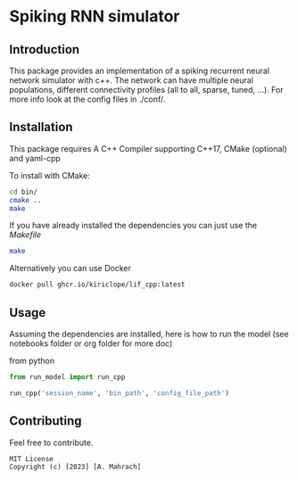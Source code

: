 # Spiking RNN simulator

## Introduction
This package provides an implementation of a spiking recurrent neural network simulator with c++.
The network can have multiple neural populations, different connectivity profiles (all to all, sparse, tuned, ...).
For more info look at the config files in ./conf/.

## Installation
This package requires
A C++ Compiler supporting C++17, CMake (optional) and yaml-cpp

To install with CMake:
```bash
cd bin/
cmake ..
make
```

If you have already installed the dependencies you can just use the *Makefile*
```bash
make
```

Alternatively you can use Docker
```bash
docker pull ghcr.io/kiriclope/lif_cpp:latest
```

## Usage
Assuming the dependencies are installed, here is how to run the model (see notebooks folder or org folder for more doc)

from python
```python
from run_model import run_cpp

run_cpp('session_name', 'bin_path', 'config_file_path')
```

## Contributing
Feel free to contribute.
```
MIT License
Copyright (c) [2023] [A. Mahrach]
```
